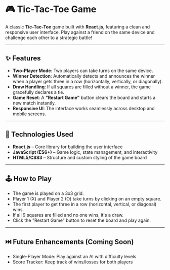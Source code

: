 # 🎮 Tic-Tac-Toe Game

A classic **Tic-Tac-Toe** game built with **React.js**, featuring a clean and responsive user interface. Play against a friend on the same device and challenge each other to a strategic battle!

---

## ✨ Features

- **Two-Player Mode**: Two players can take turns on the same device.
- **Winner Detection**: Automatically detects and announces the winner when a player gets three in a row (horizontally, vertically, or diagonally).
- **Draw Handling**: If all squares are filled without a winner, the game gracefully declares a tie.
- **Game Reset**: A **"Restart Game"** button clears the board and starts a new match instantly.
- **Responsive UI**: The interface works seamlessly across desktop and mobile screens.

---

## 🚀 Technologies Used

- **React.js** – Core library for building the user interface
- **JavaScript (ES6+)** – Game logic, state management, and interactivity
- **HTML5/CSS3** – Structure and custom styling of the game board

---

## 🕹️ How to Play
- The game is played on a 3x3 grid.
- Player 1 (X) and Player 2 (O) take turns by clicking on an empty square.
- The first player to get three in a row (horizontal, vertical, or diagonal) wins.
- If all 9 squares are filled and no one wins, it's a draw.
- Click the "Restart Game" button to reset the board and play again.

---

## ⏭️ Future Enhancements (Coming Soon)
- Single-Player Mode: Play against an AI with difficulty levels
- Score Tracker: Keep track of wins/losses for both players
